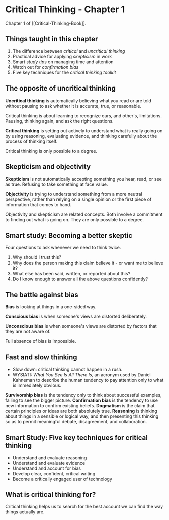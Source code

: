# Critical Thinking - Chapter 1

Chapter 1 of [[Critical-Thinking-Book]].

## Things taught in this chapter

1. The difference between *critical* and *uncritical thinking*
2. Practical advice for applying *skepticism* in work
3. Smart *study tips* on managing time and attention
4. Watch out for *confirmation bias*
5. Five key techniques for the *critical thinking toolkit*

## The opposite of uncritical thinking

**Uncritical thinking** is automatically believing what you read or are told without pausing to ask whether it is accurate, true, or reasonable. 

Critical thinking is about learning to recognize ours, and other's, limitations. Pausing, thinking again, and ask the right questions. 

**Critical thinking** is setting out actively to understand what is really going on by using reasoning, evaluating evidence, and thinking carefully about the process of thinking itself.

Critical thinking is only possible to a degree. 

## Skepticism and objectivity 

**Skepticism** is not automatically accepting something you hear, read, or see as true. Refusing to take something at face value. 

**Objectivity** is trying to understand something from a more neutral perspective, rather than relying on a single opinion or the first piece of information that comes to hand. 

Objectivity and skepticism are related concepts. Both involve a commitment to finding out what is  going on. They are only possible to a degree.

## Smart study: Becoming a better skeptic 

Four questions to ask whenever we need to think twice.

1. Why should I trust this?
2. Why does the person making this claim believe it - or want me to believe it?
3. What else has been said, written, or reported about this?
4. Do I know enough to answer all the above questions confidently?

##  The battle against bias

**Bias** is looking at things in a one-sided way.

**Conscious bias** is when someone's views are distorted deliberately.

**Unconscious bias** is when someone's views are distorted by factors that they are not aware of.

Full absence of bias is impossible. 

## Fast and slow thinking

- Slow down: critical thinking cannot happen in a rush.
- WYSIATI: *What You See Is All There Is*, an acronym used by Daniel Kahneman to describe the human tendency to pay attention only to what is immediately obvious. 

**Survivorship bias** is the tendency only to think about successful examples, failing to see the bigger picture.
**Confirmation bias** is the tendency to use new information to confirm existing beliefs.
**Dogmatism** is the claim that certain principles or ideas are both absolutely true.
**Reasoning** is thinking about things in a sensible or logical way, and then presenting this thinking so as to permit meaningful debate, disagreement, and collaboration.

## Smart Study: Five key techniques for critical thinking

- Understand and evaluate reasoning
- Understand and evaluate evidence
- Understand and account for bias
- Develop clear, confident, critical writing
- Become a critically engaged user of technology 

## What is critical thinking for?

Critical thinking helps us to search for the best account we can find the way things actually are. 